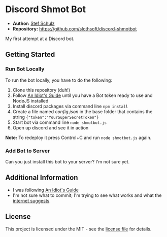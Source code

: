 #  Discord Shmot Bot

- **Author:** [Stef Schulz](mailto:s.schulz@slothsoft.de)
- **Repository:** <https://github.com/slothsoft/discord-shmotbot>


My first attempt at a Discord bot.



## Getting Started

### Run Bot Locally

To run the bot locally, you have to do the following:

1. Clone this repository (duh!)
1. Follow [An Idiot's Guide](https://anidiots.guide) until you have a Bot token ready to use and NodeJS installed
1. Install discord packages via command line `npm install`
1. Create a file named *config.json* in the base folder that contains the string `{"token":"YourSuperSecretToken"}`
1. Start bot via command line `node shmotbot.js`
1. Open up discord and see it in action

**Note:** To redeploy it press Control+C and run `node shmotbot.js` again.

### Add Bot to Server

Can you just install this bot to your server? I'm not sure yet.



## Additional Information

- I was following [An Idiot's Guide](https://anidiots.guide)
- I'm not sure what to commit; I'm trying to see what works and what the [internet suggests](https://github.com/github/gitignore/blob/master/Node.gitignore) 


## License

This project is licensed under the MIT - see the [license file](https://github.com/slothsoft/discord-shmotbot/blob/master/LICENSE) for details.
